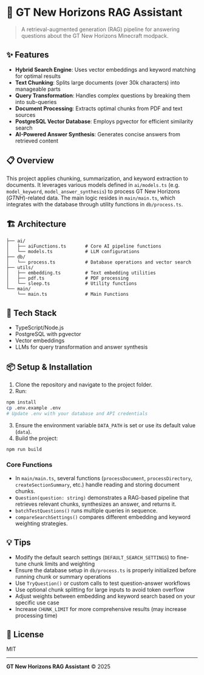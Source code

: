# 🚀 GT New Horizons RAG Assistant

> A retrieval-augmented generation (RAG) pipeline for answering questions about the GT New Horizons Minecraft modpack.

## ✨ Features

- **Hybrid Search Engine**: Uses vector embeddings and keyword matching for optimal results
- **Text Chunking**: Splits large documents (over 30k characters) into manageable parts
- **Query Transformation**: Handles complex questions by breaking them into sub-queries
- **Document Processing**: Extracts optimal chunks from PDF and text sources
- **PostgreSQL Vector Database**: Employs pgvector for efficient similarity search
- **AI-Powered Answer Synthesis**: Generates concise answers from retrieved content

## 📋 Overview

This project applies chunking, summarization, and keyword extraction to documents. It leverages various models defined in `ai/models.ts` (e.g. `model_keyword`, `model_answer_synthesis`) to process GT New Horizons (*GTNH*)-related data. The main logic resides in `main/main.ts`, which integrates with the database through utility functions in `db/process.ts`.

## 🏗️ Architecture

```
├── ai/
│   ├── aiFunctions.ts       # Core AI pipeline functions
│   └── models.ts            # LLM configurations
├── db/
│   └── process.ts           # Database operations and vector search
├── utils/
│   ├── embedding.ts         # Text embedding utilities
│   ├── pdf.ts               # PDF processing
│   └── sleep.ts             # Utility functions
└── main/
    └── main.ts              # Main Functions
```

## 🔧 Tech Stack

- TypeScript/Node.js
- PostgreSQL with pgvector
- Vector embeddings
- LLMs for query transformation and answer synthesis

## 📦 Setup & Installation

1. Clone the repository and navigate to the project folder.
2. Run:
```bash
npm install
cp .env.example .env
# Update .env with your database and API credentials
```
3. Ensure the environment variable `DATA_PATH` is set or use its default value (`data`).
4. Build the project:
```bash
npm run build
```

### Core Functions
- In `main/main.ts`, several functions (`processDocument`, `processDirectory`, `createSectionSummary`, etc.) handle reading and storing document chunks.
- `Question(question: string)` demonstrates a RAG-based pipeline that retrieves relevant chunks, synthesizes an answer, and returns it.
- `batchTestQuestions()` runs multiple queries in sequence.
- `compareSearchSettings()` compares different embedding and keyword weighting strategies.

## 💡 Tips

- Modify the default search settings (`DEFAULT_SEARCH_SETTINGS`) to fine-tune chunk limits and weighting
- Ensure the database setup in `db/process.ts` is properly initialized before running chunk or summary operations
- Use `TryQuestion()` or custom calls to test question-answer workflows
- Use optional chunk splitting for large inputs to avoid token overflow
- Adjust weights between embedding and keyword search based on your specific use case
- Increase `CHUNK_LIMIT` for more comprehensive results (may increase processing time)

## 📝 License

MIT

---

**GT New Horizons RAG Assistant** © 2025
